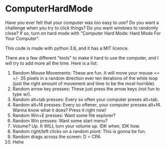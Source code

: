 # ComputerHardMode
Have you ever felt that your computer was too easy to use? Do you want a challenge when you try to click things? Do you want windows to randomly close? If so, turn on hard mode with "Computer Hard Mode: Hard Mode For Your Computer".

This code is made with python 3.6, and it has a MIT licence.

There are a few different "tools" to make it hard to use the computer, and I will try to add more all the time.
Here is a list:
1. Random Mouse Movements:
  These are fun. It will move your mouse <= +/- 35 pixels in a random direction ever ten iterations of the while loop (just the right amount of movement and time to be the most horrible).
2. Random arrow key presses:
  These just press the arrow keys (not fun to type w/).
3. Random alt+tab presses:
  Every so often your computer preses alt+tab.
4. Random alt+f4 presses:
  Every so oftener, your computer presses alt+f4. Wanna know what it does? Press it right now!
5. Random Win+E presses:
  Want some file explorer?
6. Random Win presses:
  Want some start menu?
7. Volume? Up.
  It WILL turn your volume up. IDK when, IDK how.
8. Random right/left clicks on a random piont:
  This is gonna be fun.
9. Random drags across the screen:
  D = CPA
10. Hehe 
